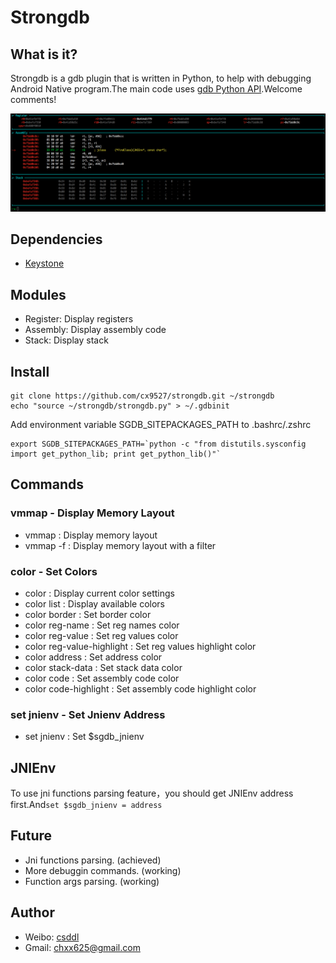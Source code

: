 # Strongdb

## What is it?
Strongdb is a gdb plugin that is written in Python, to help with debugging Android Native program.The main code uses [gdb Python API](https://sourceware.org/gdb/onlinedocs/gdb/Python-API.html).Welcome comments!


![debug1](screenshots/debug1.png)

## Dependencies
* [Keystone](https://github.com/keystone-engine/keystone)

## Modules
* Register: Display registers
* Assembly: Display assembly code
* Stack: Display stack

## Install
```
git clone https://github.com/cx9527/strongdb.git ~/strongdb
echo "source ~/strongdb/strongdb.py" > ~/.gdbinit
```

Add environment variable SGDB\_SITEPACKAGES\_PATH to .bashrc/.zshrc
```
export SGDB_SITEPACKAGES_PATH=`python -c "from distutils.sysconfig import get_python_lib; print get_python_lib()"`
```

## Commands
### vmmap - Display Memory Layout
* vmmap : Display memory layout
* vmmap -f : Display memory layout with a filter

### color - Set Colors
* color : Display current color settings
* color list : Display available colors
* color border : Set border color
* color reg-name : Set reg names color
* color reg-value : Set reg values color 
* color reg-value-highlight : Set reg values highlight color
* color address : Set address color
* color stack-data : Set stack data color
* color code : Set assembly code color 
* color code-highlight : Set assembly code highlight color

### set jnienv - Set Jnienv Address
* set jnienv : Set $sgdb_jnienv


## JNIEnv
To use jni functions parsing feature，you should get JNIEnv address first.And`set $sgdb_jnienv = address`

## Future
* Jni functions parsing. (achieved)
* More debuggin commands. (working)
* Function args parsing. (working)

## Author
* Weibo: [csddl](http://weibo.com/csddl)
* Gmail: chxx625@gmail.com